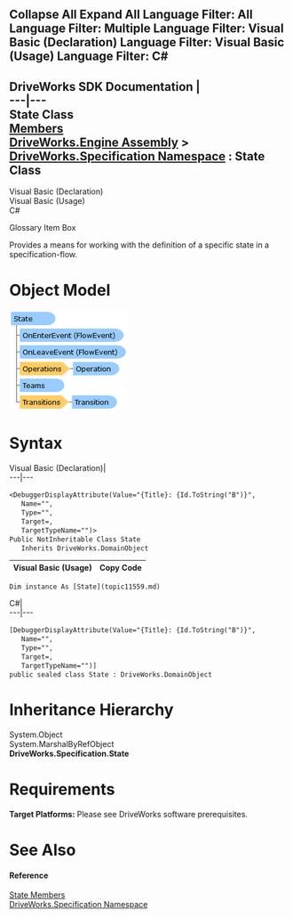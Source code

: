        

 Collapse All Expand All  Language Filter: All  Language Filter: Multiple  Language Filter: Visual Basic (Declaration) Language Filter: Visual Basic (Usage) Language Filter: C#  
---  
DriveWorks SDK Documentation  |   
---|---  
State Class   
[Members](topic11560.md)   
[DriveWorks.Engine Assembly](topic2156.md) > [DriveWorks.Specification Namespace](topic10764.md) : State Class  
---  
  
Visual Basic (Declaration)    
Visual Basic (Usage)    
C# 

Glossary Item Box

Provides a means for working with the definition of a specific state in a specification-flow. 

# Object Model

![](dotnetdiagramimages/image590.png)

# Syntax

Visual Basic (Declaration)|   
---|---  
      
    
    <DebuggerDisplayAttribute(Value="{Title}: {Id.ToString("B")}", 
       Name="", 
       Type="", 
       Target=, 
       TargetTypeName="")>
    Public NotInheritable Class State 
       Inherits DriveWorks.DomainObject  
  
Visual Basic (Usage)| Copy Code  
---|---  
      
    
    Dim instance As [State](topic11559.md)  
  
C#|   
---|---  
      
    
    [DebuggerDisplayAttribute(Value="{Title}: {Id.ToString("B")}", 
       Name="", 
       Type="", 
       Target=, 
       TargetTypeName="")]
    public sealed class State : DriveWorks.DomainObject   
  
# Inheritance Hierarchy

System.Object  
System.MarshalByRefObject  
**DriveWorks.Specification.State**  


# Requirements

**Target Platforms:** Please see DriveWorks software prerequisites.

# See Also

#### Reference

[State Members](topic11560.md)   
[DriveWorks.Specification Namespace](topic10764.md)


